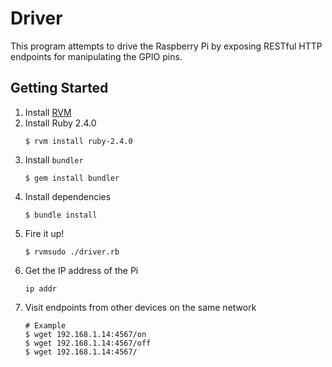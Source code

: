 # Driver
This program attempts to drive the Raspberry Pi by exposing 
RESTful HTTP endpoints for manipulating the GPIO pins.

## Getting Started
1. Install [RVM](http://rvm.io)
1. Install Ruby 2.4.0
    ```
    $ rvm install ruby-2.4.0
    ```
1. Install ``bundler``
    ```
    $ gem install bundler
    ```
1. Install dependencies
    ```
    $ bundle install
    ```
1. Fire it up!
    ```
    $ rvmsudo ./driver.rb
    ```
1. Get the IP address of the Pi
    ```
    ip addr
    ```
1. Visit endpoints from other devices on the same network
    ```
    # Example
    $ wget 192.168.1.14:4567/on
    $ wget 192.168.1.14:4567/off
    $ wget 192.168.1.14:4567/
    ```
